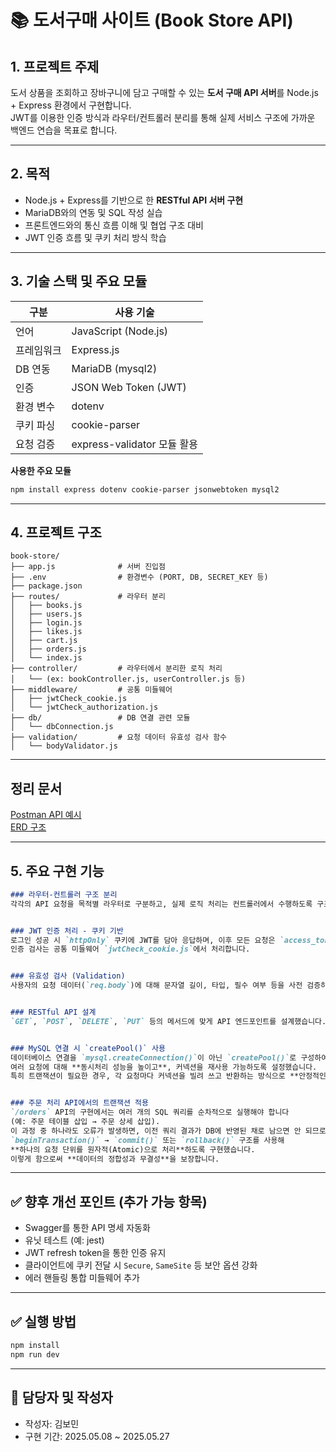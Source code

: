 # 📚 도서구매 사이트 (Book Store API)

## 1. 프로젝트 주제

도서 상품을 조회하고 장바구니에 담고 구매할 수 있는 **도서 구매 API 서버**를 Node.js + Express 환경에서 구현합니다.  
JWT를 이용한 인증 방식과 라우터/컨트롤러 분리를 통해 실제 서비스 구조에 가까운 백엔드 연습을 목표로 합니다.

---

## 2. 목적

- Node.js + Express를 기반으로 한 **RESTful API 서버 구현**
- MariaDB와의 연동 및 SQL 작성 실습
- 프론트엔드와의 통신 흐름 이해 및 협업 구조 대비
- JWT 인증 흐름 및 쿠키 처리 방식 학습

---

## 3. 기술 스택 및 주요 모듈

| 구분 | 사용 기술 |
|------|-----------|
| 언어 | JavaScript (Node.js) |
| 프레임워크 | Express.js |
| DB 연동 | MariaDB (mysql2) |
| 인증 | JSON Web Token (JWT) |
| 환경 변수 | dotenv |
| 쿠키 파싱 | cookie-parser |
| 요청 검증 | express-validator 모듈 활용 |

**사용한 주요 모듈**
```bash
npm install express dotenv cookie-parser jsonwebtoken mysql2
```

---

## 4. 프로젝트 구조

```
book-store/
├── app.js              # 서버 진입점
├── .env                # 환경변수 (PORT, DB, SECRET_KEY 등)
├── package.json
├── routes/             # 라우터 분리
│   ├── books.js
│   ├── users.js
│   ├── login.js
│   ├── likes.js
│   ├── cart.js
│   ├── orders.js
│   └── index.js
├── controller/         # 라우터에서 분리한 로직 처리
│   └── (ex: bookController.js, userController.js 등)
├── middleware/         # 공통 미들웨어
│   ├── jwtCheck_cookie.js
│   └── jwtCheck_authorization.js
├── db/                 # DB 연결 관련 모듈
│   └── dbConnection.js
├── validation/         # 요청 데이터 유효성 검사 함수
│   └── bodyValidator.js
```

---

## 정리 문서
[Postman API 예시](./docs/api.md)
<br>
[ERD 구조](./docs/erd.md)

---

## 5. 주요 구현 기능
```md
### 라우터-컨트롤러 구조 분리
각각의 API 요청을 목적별 라우터로 구분하고, 실제 로직 처리는 컨트롤러에서 수행하도록 구조화했습니다.


### JWT 인증 처리 - 쿠키 기반
로그인 성공 시 `httpOnly` 쿠키에 JWT를 담아 응답하며, 이후 모든 요청은 `access_token` 쿠키를 통해 인증합니다.  
인증 검사는 공통 미들웨어 `jwtCheck_cookie.js`에서 처리합니다.


### 유효성 검사 (Validation)
사용자의 요청 데이터(`req.body`)에 대해 문자열 길이, 타입, 필수 여부 등을 사전 검증하는 유효성 검사 모듈을 별도 분리해 관리합니다.


### RESTful API 설계
`GET`, `POST`, `DELETE`, `PUT` 등의 메서드에 맞게 API 엔드포인트를 설계했습니다.


### MySQL 연결 시 `createPool()` 사용
데이터베이스 연결을 `mysql.createConnection()`이 아닌 `createPool()`로 구성하여,  
여러 요청에 대해 **동시처리 성능을 높이고**, 커넥션을 재사용 가능하도록 설정했습니다.  
특히 트랜잭션이 필요한 경우, 각 요청마다 커넥션을 빌려 쓰고 반환하는 방식으로 **안정적인 처리**가 가능합니다.


### 주문 처리 API에서의 트랜잭션 적용
`/orders` API의 구현에서는 여러 개의 SQL 쿼리를 순차적으로 실행해야 합니다  
(예: 주문 테이블 삽입 → 주문 상세 삽입).  
이 과정 중 하나라도 오류가 발생하면, 이전 쿼리 결과가 DB에 반영된 채로 남으면 안 되므로,  
`beginTransaction()` → `commit()` 또는 `rollback()` 구조를 사용해  
**하나의 요청 단위를 원자적(Atomic)으로 처리**하도록 구현했습니다.  
이렇게 함으로써 **데이터의 정합성과 무결성**을 보장합니다.
```



---

## ✅ 향후 개선 포인트 (추가 가능 항목)

* Swagger를 통한 API 명세 자동화
* 유닛 테스트 (예: jest)
* JWT refresh token을 통한 인증 유지
* 클라이언트에 쿠키 전달 시 `Secure`, `SameSite` 등 보안 옵션 강화
* 에러 핸들링 통합 미들웨어 추가

---

## ✅ 실행 방법

```bash
npm install
npm run dev
```

---

## 📌 담당자 및 작성자

* 작성자: 김보민
* 구현 기간: 2025.05.08 ~ 2025.05.27
